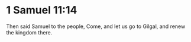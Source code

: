 # 1 Samuel 11:14

Then said Samuel to the people, Come, and let us go to Gilgal, and renew the kingdom there.